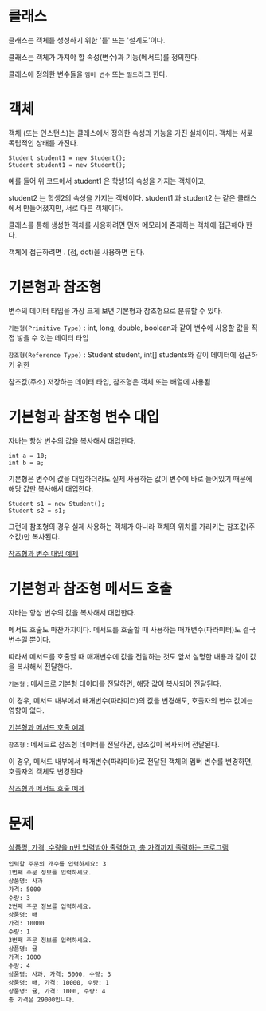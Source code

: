 # 클래스
클래스는 객체를 생성하기 위한 '틀' 또는 '설계도'이다. 

클래스는 객체가 가져야 할 속성(변수)과 기능(메서드)를 정의한다. 

클래스에 정의한 변수들을 `멤버 변수` 또는 `필드`라고 한다.

# 객체 
객체 (또는 인스턴스)는 클래스에서 정의한 속성과 기능을 가진 실체이다. 객체는 서로 독립적인 상태를 가진다.
```
Student student1 = new Student();
Student student1 = new Student();
```
예를 들어 위 코드에서 student1 은 학생1의 속성을 가지는 객체이고, 

student2 는 학생2의 속성을 가지는 객체이다. student1 과 student2 는 같은 클래스에서 만들어졌지만, 서로 다른 객체이다.

클래스를 통해 생성한 객체를 사용하려면 먼저 메모리에 존재하는 객체에 접근해야 한다. 

객체에 접근하려면 . (점, dot)을 사용하면 된다.

# 기본형과 참조형

변수의 데이터 타입을 가장 크게 보면 기본형과 참조형으로 분류할 수 있다.

`기본형(Primitive Type)` : int, long, double, boolean과 같이 변수에 사용할 값을 직접 넣을 수 있는 데이터 타입

`참조형(Reference Type)` : Student student, int[] students와 같이 데이터에 접근하기 위한 

참조값(주소) 저장하는 데이터 타입, 참조형은 객체 또는 배열에 사용됨

# 기본형과 참조형 변수 대입

자바는 항상 변수의 값을 복사해서 대입한다. 
```
int a = 10;
int b = a;
```
기본형은 변수에 값을 대입하더라도 실제 사용하는 값이 변수에 바로 들어있기 때문에 해당 값만 복사해서 대입한다.
```
Student s1 = new Student();
Student s2 = s1;
```
그런데 참조형의 경우 실제 사용하는 객체가 아니라 객체의 위치를 가리키는 참조값(주소값)만 복사된다. 

[참조형과 변수 대입 예제](https://github.com/skcy1515/Programming-Study/blob/main/Java/%EA%B8%B0%EB%B3%B8%20%EB%AC%B8%EB%B2%95/%EA%B8%B0%EB%B3%B8%ED%98%95%EA%B3%BC%20%EC%B0%B8%EC%A1%B0%ED%98%95/VarChange.java)

# 기본형과 참조형 메서드 호출
자바는 항상 변수의 값을 복사해서 대입한다.

메서드 호출도 마찬가지이다. 메서드를 호출할 때 사용하는 매개변수(파라미터)도 결국 변수일 뿐이다. 

따라서 메서드를 호출할 때 매개변수에 값을 전달하는 것도 앞서 설명한 내용과 같이 값을 복사해서 전달한다.

`기본형` : 메서드로 기본형 데이터를 전달하면, 해당 값이 복사되어 전달된다. 

이 경우, 메서드 내부에서 매개변수(파라미터)의 값을 변경해도, 호출자의 변수 값에는 영향이 없다.

[기본형과 메서드 호출 예제](https://github.com/skcy1515/Programming-Study/blob/main/Java/%EA%B8%B0%EB%B3%B8%20%EB%AC%B8%EB%B2%95/%EA%B8%B0%EB%B3%B8%ED%98%95%EA%B3%BC%20%EC%B0%B8%EC%A1%B0%ED%98%95/MethodChange1.java)

`참조형` : 메서드로 참조형 데이터를 전달하면, 참조값이 복사되어 전달된다. 

이 경우, 메서드 내부에서 매개변수(파라미터)로 전달된 객체의 멤버 변수를 변경하면, 호출자의 객체도 변경된다

[참조형과 메서드 호출 예제](https://github.com/skcy1515/Programming-Study/blob/main/Java/%EA%B8%B0%EB%B3%B8%20%EB%AC%B8%EB%B2%95/%EA%B8%B0%EB%B3%B8%ED%98%95%EA%B3%BC%20%EC%B0%B8%EC%A1%B0%ED%98%95/MethodChange2.java)

# 문제
[상품명, 가격, 수량을 n번 입력받아 출력하고, 총 가격까지 출력하는 프로그램](https://github.com/skcy1515/Programming-Study/blob/main/Java/%EA%B8%B0%EB%B3%B8%20%EB%AC%B8%EB%B2%95/%EA%B8%B0%EB%B3%B8%ED%98%95%EA%B3%BC%20%EC%B0%B8%EC%A1%B0%ED%98%95/ex/ProductOrderMain.java)
```
입력할 주문의 개수를 입력하세요: 3
1번째 주문 정보를 입력하세요.
상품명: 사과
가격: 5000
수량: 3
2번째 주문 정보를 입력하세요.
상품명: 배
가격: 10000
수량: 1
3번째 주문 정보를 입력하세요.
상품명: 귤
가격: 1000
수량: 4
상품명: 사과, 가격: 5000, 수량: 3
상품명: 배, 가격: 10000, 수량: 1
상품명: 귤, 가격: 1000, 수량: 4
총 가격은 29000입니다.
```
